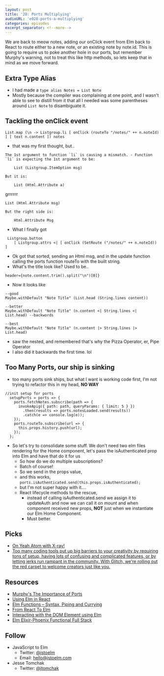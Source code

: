 ```yaml
---
layout: post
title: '28: Ports Multiplying'
audioURL: 'e028-ports-a-multiplying'
categories: episodes
excerpt_separator: <!--more-->
---
```


We are back to meow notes, adding our onClick event from Elm back to React to route either to a new note, or an existing note by note.id. This is going to require us to poke another hole in our ports, but remember Murphy's warning, not to treat this like http methods, so lets keep that in mind as we move forward.

<!--more-->

## Extra Type Alias

* I had made a `type alias Notes = List Note`
* Mostly because the compiler was complaining at one point, and I wasn't able to see to distill from it that all I needed was some parentheses around `List Note` to disambiguate it.

## Tackling the onClick event

`List.map (\n -> Listgroup.li [ onClick (routeTo "/notes/" ++ n.noteId) ] [ text n.content ]) notes`

* that was my first thought, but..

```
The 1st argument to function `li` is causing a mismatch. - Function `li` is expecting the 1st argument to be:

    List (Listgroup.ItemOption msg)

But it is:

    List (Html.Attribute a)
```

grrrrrr

```
List (Html.Attribute msg)

But the right side is:

    Html.Attribute Msg
```

* What I finally got

```
 Listgroup.button
    [ Listgroup.attrs <| [ onClick (SetRoute ("/notes/" ++ n.noteId)) ]
```

* Ok got that sorted, sending an Html msg, and in the update function calling the ports function routeTo with the built string.
* What's the title look like? Used to be..

```
header={note.content.trim().split("\n")[0]}
```

* Now it looks like

```
--good
Maybe.withDefault "Note Title" (List.head (String.lines content))

--better
Maybe.withDefault "Note Title" (n.content <| String.lines <| List.head) --backwords

--best
Maybe.withDefault "Note Title" (n.content |> String.lines |> List.head)
```

* saw the nested, and remembered that's why the Pizza Operator, er, Pipe Operator
* I also did it backwards the first time. lol

## Too Many Ports, our ship is sinking

* too many ports sink ships, but what I want is working code first, I'm not trying to refactor this in my head, **NO WAY**

```
//init setup for ports
  setupPorts = ports => {
    ports.fetchNotes.subscribe(path => {
      invokeApig({ path: path, queryParams: { limit: 5 } })
        .then(results => ports.notesLoaded.send(results))
        .catch(e => console.log(e));
    });
    ports.routeTo.subscribe(url => {
      this.props.history.push(url);
    });
  };
```

* So let's try to consolidate some stuff. We don't need two elm files rendering for the Home component, let's pass the isAuthenticated prop into Elm and have that do it for us
  * So how do we do multiple subscriptions?
  * Batch of course!
  * So we send in the props value,
  * and this works, `ports.isAuthenticated.send(this.props.isAuthenticated);`
  * but I'm not super happy with it....
  * React lifecycle methods to the rescue,
    * instead of calling isAuthenticated.send we assign it to updateAuth and now we can call it on mount and when component received new props, **NOT** just when we instantiate our Elm Home Component.
    * Must better.

## Picks

* [On Yeah Atom with X-ray!](https://github.com/atom/xray)
* [Too many coding tools put up big barriers to your creativity by requiring tons of setup, having lots of confusing and complicated features, or by letting jerks run rampant in the community. With Glitch, we're rolling out the red carpet to welcome creators just like you.](https://glitch.com/about/)

## Resources

* [Murphy's The Importance of Ports](https://www.youtube.com/watch?v=P3pL85n9_5s)
* [Using Elm in React](https://codeburst.io/using-elm-in-react-from-the-ground-up-e3866bb0369d)
* [Elm Functions – Syntax, Piping and Currying](https://dennisreimann.de/articles/elm-functions.html)
* [From React To Elm](http://sebastianporto.com/blog/posts/2017/from-react-to-elm/)
* [Interacting with the DOM Element using Elm](https://vincent.jousse.org/en/tech/interacting-with-dom-element-using-elm-audio-video/)
* [Elm Elixir-Phoenix Functional Full Stack](https://teamgaslight.com/blog/elm-elixir-and-phoenix-reflecting-on-a-functional-full-stack-project)

## Follow

* JavaScript to Elm
  * Twitter: [@jstoelm](https://twitter.com/jstoelm)
  * Email: [hello@jstoelm.com](mailto:hello@jstoelm.com)
* Jesse Tomchak
  * Twitter: [@jtomchak](https://twitter.com/jtomchak)
